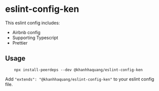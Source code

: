 # eslint-config-ken

This eslint config includes:

-   Airbnb config
-   Supporting Typescript
-   Prettier

## Usage

```
    npx install-peerdeps --dev @khanhhaquang/eslint-config-ken
```

Add `"extends": "@khanhhaquang/eslint-config-ken"` to your eslint config file.
